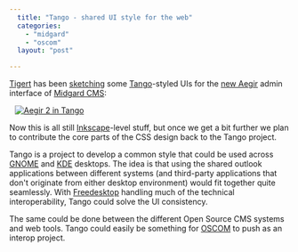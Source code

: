 ```yaml
---
  title: "Tango - shared UI style for the web"
  categories: 
    - "midgard"
    - "oscom"
  layout: "post"

---
```

[Tigert][1] has been [sketching][10] some [Tango][2]-styled UIs for the [new Aegir][3] admin interface of [Midgard CMS][4]:

<a href="http://tigert.com/files/uploads/aegir2-layout.png"><img src="http://tigert.com/files/uploads/aegir2-layout-thumb.png" alt="Aegir 2 in Tango" title="Aegir 2 in Tango" style="border: none; margin-left: 10px;" /></a>

Now this is all still [Inkscape][5]-level stuff, but once we get a bit further we plan to contribute the core parts of the CSS design back to the Tango project.

Tango is a project to develop a common style that could be used across [GNOME][6] and [KDE][7] desktops. The idea is that using the shared outlook applications between different systems (and third-party applications that don't originate from either desktop environment) would fit together quite seamlessly. With [Freedesktop][8] handling much of the technical interoperability, Tango could solve the UI consistency.

The same could be done between the different Open Source CMS systems and web tools. Tango could easily be something for [OSCOM][9] to push as an interop project.

[1]: http://www.tigert.com/
[2]: http://www.tango-project.org/
[3]: http://www.midgard-project.org/development/projects/aegir/development/next/
[4]: http://www.midgard-project.org/
[5]: http://www.inkscape.org/
[6]: http://www.gnome.org/
[7]: http://www.kde.org/
[8]: http://www.freedesktop.org/wiki/
[9]: http://www.oscom.org/
[10]: http://www.tigert.com/archives/2005/11/16/tango-ui-for-web/
